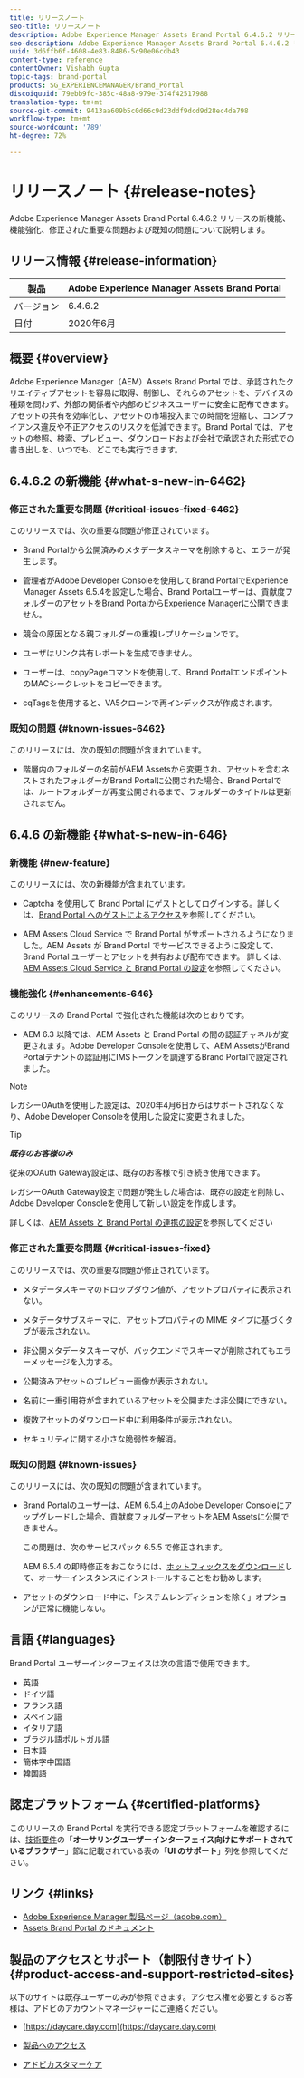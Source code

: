 ```yaml
---
title: リリースノート
seo-title: リリースノート
description: Adobe Experience Manager Assets Brand Portal 6.4.6.2 リリースの新機能、機能強化、修正された重要な問題および既知の問題について説明します。
seo-description: Adobe Experience Manager Assets Brand Portal 6.4.6.2 リリースの機能強化、修正された重要な問題および既知の問題について説明します。
uuid: 3d6ffb6f-4608-4e83-8486-5c90e06cdb43
content-type: reference
contentOwner: Vishabh Gupta
topic-tags: brand-portal
products: SG_EXPERIENCEMANAGER/Brand_Portal
discoiquuid: 79ebb9fc-385c-48a8-979e-374f42517988
translation-type: tm+mt
source-git-commit: 9413aa609b5c0d66c9d23ddf9dcd9d28ec4da798
workflow-type: tm+mt
source-wordcount: '789'
ht-degree: 72%

---
```



# リリースノート {#release-notes}

Adobe Experience Manager Assets Brand Portal 6.4.6.2 リリースの新機能、機能強化、修正された重要な問題および既知の問題について説明します。

## リリース情報 {#release-information}

| 製品 | Adobe Experience Manager Assets Brand Portal |
|---|---|
| バージョン | 6.4.6.2 |
| 日付 | 2020年6月 |

## 概要 {#overview}

Adobe Experience Manager（AEM）Assets Brand Portal では、承認されたクリエイティブアセットを容易に取得、制御し、それらのアセットを、デバイスの種類を問わず、外部の関係者や内部のビジネスユーザーに安全に配布できます。アセットの共有を効率化し、アセットの市場投入までの時間を短縮し、コンプライアンス違反や不正アクセスのリスクを低減できます。Brand Portal では、アセットの参照、検索、プレビュー、ダウンロードおよび会社で承認された形式での書き出しを、いつでも、どこでも実行できます。

## 6.4.6.2 の新機能 {#what-s-new-in-6462}

### 修正された重要な問題 {#critical-issues-fixed-6462}

このリリースでは、次の重要な問題が修正されています。

* Brand Portalから公開済みのメタデータスキーマを削除すると、エラーが発生します。

* 管理者がAdobe Developer Consoleを使用してBrand PortalでExperience Manager Assets 6.5.4を設定した場合、Brand Portalユーザーは、貢献度フォルダーのアセットをBrand PortalからExperience Managerに公開できません。

* 競合の原因となる親フォルダーの重複レプリケーションです。

* ユーザはリンク共有レポートを生成できません。

* ユーザーは、copyPageコマンドを使用して、Brand PortalエンドポイントのMACシークレットをコピーできます。

* cqTagsを使用すると、VA5クローンで再インデックスが作成されます。


### 既知の問題 {#known-issues-6462}

このリリースには、次の既知の問題が含まれています。

* 階層内のフォルダーの名前がAEM Assetsから変更され、アセットを含むネストされたフォルダーがBrand Portalに公開された場合、Brand Portalでは、ルートフォルダーが再度公開されるまで、フォルダーのタイトルは更新されません。


## 6.4.6 の新機能 {#what-s-new-in-646}

### 新機能 {#new-feature}

このリリースには、次の新機能が含まれています。

* Captcha を使用して Brand Portal にゲストとしてログインする。詳しくは、[Brand Portal へのゲストによるアクセス](../using/guest-access.md)を参照してください。

* AEM Assets Cloud Service で Brand Portal がサポートされるようになりました。AEM Assets が Brand Portal でサービスできるように設定して、Brand Portal ユーザーとアセットを共有および配布できます。
詳しくは、[AEM Assets Cloud Service と Brand Portal の設定](https://docs.adobe.com/content/help/en/experience-manager-cloud-service/assets/brand-portal/configure-aem-assets-with-brand-portal.html)を参照してください。

### 機能強化 {#enhancements-646}

このリリースの Brand Portal で強化された機能は次のとおりです。

* AEM 6.3 以降では、AEM Assets と Brand Portal の間の認証チャネルが変更されます。Adobe Developer Consoleを使用して、AEM AssetsがBrand Portalテナントの認証用にIMSトークンを調達するBrand Portalで設定されました。

>[!NOTE]
>
>レガシーOAuthを使用した設定は、2020年4月6日からはサポートされなくなり、Adobe Developer Consoleを使用した設定に変更されました。



>[!TIP]
>
>***既存のお客様のみ***
>
>従来のOAuth Gateway設定は、既存のお客様で引き続き使用できます。
>
>レガシーOAuth Gateway設定で問題が発生した場合は、既存の設定を削除し、Adobe Developer Consoleを使用して新しい設定を作成します。


詳しくは、[AEM Assets と Brand Portal の連携の設定](configure-aem-assets-with-brand-portal.md)を参照してください

### 修正された重要な問題 {#critical-issues-fixed}

このリリースでは、次の重要な問題が修正されています。

* メタデータスキーマのドロップダウン値が、アセットプロパティに表示されない。

* メタデータサブスキーマに、アセットプロパティの MIME タイプに基づくタブが表示されない。

* 非公開メタデータスキーマが、バックエンドでスキーマが削除されてもエラーメッセージを入力する。

* 公開済みアセットのプレビュー画像が表示されない。

* 名前に一重引用符が含まれているアセットを公開または非公開にできない。

* 複数アセットのダウンロード中に利用条件が表示されない。

* セキュリティに関する小さな脆弱性を解消。

### 既知の問題 {#known-issues}

このリリースには、次の既知の問題が含まれています。

* Brand Portalのユーザーは、AEM 6.5.4上のAdobe Developer Consoleにアップグレードした場合、貢献度フォルダーアセットをAEM Assetsに公開できません。

   この問題は、次のサービスパック 6.5.5 で修正されます。

   AEM 6.5.4 の即時修正をおこなうには、[ホットフィックスをダウンロード](https://www.adobeaemcloud.com/content/marketplace/marketplaceProxy.html?packagePath=/content/companies/public/adobe/packages/cq650/hotfix/cq-6.5.0-hotfix-33041)して、オーサーインスタンスにインストールすることをお勧めします。

* アセットのダウンロード中に、「システムレンディションを除く」オプションが正常に機能しない。


## 言語 {#languages}

Brand Portal ユーザーインターフェイスは次の言語で使用できます。

* 英語
* ドイツ語
* フランス語
* スペイン語
* イタリア語
* ブラジル語ポルトガル語
* 日本語
* 簡体字中国語
* 韓国語

## 認定プラットフォーム {#certified-platforms}

このリリースの Brand Portal を実行できる認定プラットフォームを確認するには、[技術要件](https://helpx.adobe.com/jp/experience-manager/6-4/sites/deploying/using/technical-requirements.html)の「**オーサリングユーザーインターフェイス向けにサポートされているブラウザー**」節に記載されている表の「**UI のサポート**」列を参照してください。

## リンク {#links}

* [Adobe Experience Manager 製品ページ（adobe.com）](http://www.adobe.com/jp/marketing-cloud/experience-manager.html)
* [Assets Brand Portal のドキュメント](https://helpx.adobe.com/jp/experience-manager/brand-portal/user-guide.html)

## 製品のアクセスとサポート（制限付きサイト）{#product-access-and-support-restricted-sites}

以下のサイトは既存ユーザーのみが参照できます。アクセス権を必要とするお客様は、アドビのアカウントマネージャーにご連絡ください。

* [https://daycare.day.com](https://daycare.day.com)

* [製品へのアクセス](https://login.marketing.adobe.com)

* [アドビカスタマーケア](https://helpx.adobe.com/jp/contact.html)
